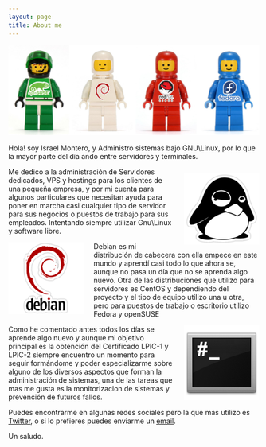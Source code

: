 ```yaml
---
layout: page
title: About me
---
```


![Lego Space Gnu Linux](/assets/images/about.jpg)

Hola! soy Israel Montero, y Administro sistemas bajo GNU\Linux, por lo que 
la mayor parte del día ando entre servidores y terminales.

<figure style="width: 30%; float: right; margin: 10px 0px 0px 20px;">
	<a href="/assets/images/tux.png">
        <img src="/assets/images/tux.png" alt="Linux">
    </a>
</figure>

Me dedico a la administración de Servidores dedicados, VPS y hostings para los
clientes de una pequeña empresa, y por mi cuenta para algunos particulares que
necesitan ayuda para poner en marcha casi cualquier tipo de servidor para sus
negocios o puestos de trabajo para sus empleados.
Intentando siempre utilizar Gnu\Linux y software libre.

<figure style="width: 30%; float: left; margin: 0px 20px 0px 0px;">
	<a href="/assets/images/debian.png">
        <img src="/assets/images/debian.png" alt="debian">
    </a>
</figure>

Debian es mi distribución de cabecera con ella empece en este mundo y aprendí
casi todo lo que ahora se, aunque no pasa un día que no se aprenda algo nuevo.
Otra de las distribuciones que utilizo para servidores es CentOS y dependiendo
del proyecto y el tipo de equipo utilizo una u otra, pero para puestos de trabajo
o escritorio utilizo Fedora y openSUSE

<figure style="width: 30%; float: right; margin: 0px 0px 0px 20px;">
	<a href="/assets/images/root.png">
        <img src="/assets/images/root.png" alt="root">
    </a>
</figure>

Como he comentado antes todos los días se aprende algo nuevo y aunque mi objetivo
principal es la obtención del Certificado LPIC-1 y LPIC-2 siempre encuentro un momento
para seguir formándome y poder especializarme sobre alguno de los diversos aspectos que
forman la administración de sistemas, una de las tareas que mas me gusta es la monitorizacion
de sistemas y prevención de futuros fallos.

Puedes encontrarme en algunas redes sociales pero la que mas utilizo es [Twitter](https://twitter.com/israelmgo), 
o si lo prefieres puedes enviarme un [email](mailto:{{site.email}}).

Un saludo.
